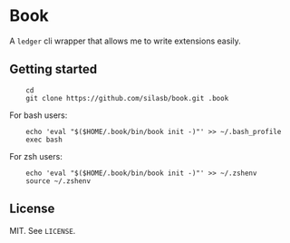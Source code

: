 # Book

A `ledger` cli wrapper that allows me to write extensions easily.

## Getting started

		cd
		git clone https://github.com/silasb/book.git .book

For bash users:

		echo 'eval "$($HOME/.book/bin/book init -)"' >> ~/.bash_profile
		exec bash

For zsh users:

		echo 'eval "$($HOME/.book/bin/book init -)"' >> ~/.zshenv
		source ~/.zshenv

## License

MIT. See `LICENSE`.
